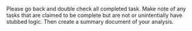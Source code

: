 Please go back and double check all completed task. Make note of any tasks that are claimed to be complete but are not or unintentially have stubbed logic. Then create a summary document of your analysis.
